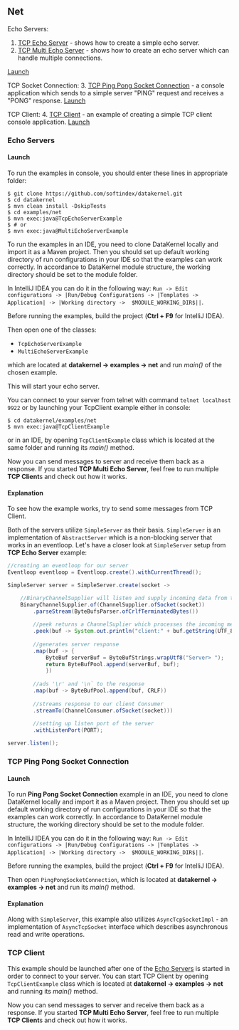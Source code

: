 ## Net

Echo Servers:
1. [TCP Echo Server](https://github.com/softindex/datakernel/blob/master/examples/net/src/main/java/io/datakernel/examples/TcpEchoServerExample.java) - 
shows how to create a simple echo server.
2. [TCP Multi Echo Server](https://github.com/softindex/datakernel/blob/master/examples/net/src/main/java/io/datakernel/examples/MultiEchoServerExample.java) - 
shows how to create an echo server which can handle multiple connections.

[Launch](#echo-servers)

TCP Socket Connection:
3. [TCP Ping Pong Socket Connection](https://github.com/softindex/datakernel/blob/master/examples/net/src/main/java/io/datakernel/examples/PingPongSocketConnection.java) - 
a console application which sends to a simple server "PING" request and receives a "PONG" response. [Launch](#tcp-ping-pong-socket-connection)

TCP Client:
4. [TCP Client](https://github.com/softindex/datakernel/blob/master/examples/net/src/main/java/io/datakernel/examples/TcpClientExample.java) - 
an example of creating a simple TCP client console application. [Launch](#tcp-client)


### Echo Servers
#### Launch 
To run the examples in console, you should enter these lines in appropriate folder:
```
$ git clone https://github.com/softindex/datakernel.git
$ cd datakernel
$ mvn clean install -DskipTests
$ cd examples/net
$ mvn exec:java@TcpEchoServerExample
$ # or
$ mvn exec:java@MultiEchoServerExample
```

To run the examples in an IDE, you need to clone DataKernel locally and import it as a Maven project. Then you should 
set up default working directory of run configurations in your IDE so that the examples can work correctly. In 
accordance to DataKernel module structure, the working directory should be set to the module folder. 

In IntelliJ IDEA you can do it in the following way:
`Run -> Edit configurations -> |Run/Debug Configurations -> |Templates -> Application| -> |Working directory -> 
$MODULE_WORKING_DIR$||`.

Before running the examples, build the project (**Ctrl + F9** for IntelliJ IDEA).

Then open one of the classes:
* `TcpEchoServerExample`
* `MultiEchoServerExample`

which are located at **datakernel -> examples -> net** and run *main()* of the chosen example.

This will start your echo server.

You can connect to your server from telnet with command `telnet localhost 9922` or by launching your TcpClient example 
either in console:
```
$ cd datakernel/examples/net
$ mvn exec:java@TcpClientExample
```
or in an IDE, by opening `TcpClientExample` class which is located at the same folder and running its *main()* method.

Now you can send messages to server and receive them back as a response. If you started **TCP Multi Echo Server**, 
feel free to run multiple **TCP Client**s and check out how it works. 

#### Explanation
To see how the example works, try to send some messages from TCP Client.

Both of the servers utilize `SimpleServer` as their basis. `SimpleServer` is an implementation of 
`AbstractServer` which is a non-blocking server that works in an eventloop. Let's have a closer look at `SimpleServer` 
setup from **TCP Echo Server** example:

```java
//creating an eventloop for our server
Eventloop eventloop = Eventloop.create().withCurrentThread();

SimpleServer server = SimpleServer.create(socket ->

    //BinaryChannelSupplier will listen and supply incoming data from the socket
	BinaryChannelSupplier.of(ChannelSupplier.ofSocket(socket))
		.parseStream(ByteBufsParser.ofCrlfTerminatedBytes())
		
		//peek returns a ChannelSuplier which processes the incoming message
		.peek(buf -> System.out.println("client:" + buf.getString(UTF_8)))
		
		//generates server response
		.map(buf -> {
			ByteBuf serverBuf = ByteBufStrings.wrapUtf8("Server> ");
			return ByteBufPool.append(serverBuf, buf);
		    })
		
		//ads '\r' and '\n` to the response
		.map(buf -> ByteBufPool.append(buf, CRLF))
		
		//streams response to our client Consumer
		.streamTo(ChannelConsumer.ofSocket(socket)))
		
		//setting up listen port of the server
		.withListenPort(PORT);

server.listen();
```

### TCP Ping Pong Socket Connection
#### Launch
To run **Ping Pong Socket Connection** example in an IDE, you need to clone DataKernel locally and import it as a Maven project. 
Then you should set up default working directory of run configurations in your IDE so that the examples can work correctly. In 
accordance to DataKernel module structure, the working directory should be set to the module folder. 

In IntelliJ IDEA you can do it in the following way:
`Run -> Edit configurations -> |Run/Debug Configurations -> |Templates -> Application| -> |Working directory -> 
$MODULE_WORKING_DIR$||`.

Before running the examples, build the project (**Ctrl + F9** for IntelliJ IDEA).

Then open `PingPongSocketConnection`, which is located at **datakernel -> examples -> net** and run its *main()* method.

#### Explanation
Along with `SimpleServer`, this example also utilizes `AsyncTcpSocketImpl` - an implementation of `AsyncTcpSocket` 
interface which describes asynchronous read and write operations.

### TCP Client
This example should be launched after one of the [Echo Servers](#echo-servers) is started in order to connect to your server. 
You can start TCP Client by opening `TcpClientExample` class which is located at **datakernel -> examples -> net** and 
running its *main()* method.

Now you can send messages to server and receive them back as a response. If you started **TCP Multi Echo Server**, 
feel free to run multiple **TCP Client**s and check out how it works. 